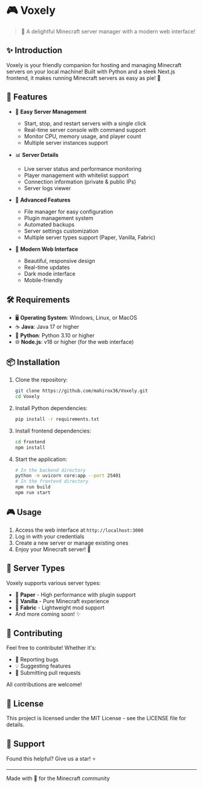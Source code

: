 # 🎮 Voxely

> 🌟 A delightful Minecraft server manager with a modern web interface!

## ✨ Introduction

Voxely is your friendly companion for hosting and managing Minecraft servers on your local machine! Built with Python and a sleek Next.js frontend, it makes running Minecraft servers as easy as pie! 🥧

## 🚀 Features

- 🎯 **Easy Server Management**

  - Start, stop, and restart servers with a single click
  - Real-time server console with command support
  - Monitor CPU, memory usage, and player count
  - Multiple server instances support

- 📊 **Server Details**

  - Live server status and performance monitoring
  - Player management with whitelist support
  - Connection information (private & public IPs)
  - Server logs viewer

- 🔧 **Advanced Features**

  - File manager for easy configuration
  - Plugin management system
  - Automated backups
  - Server settings customization
  - Multiple server types support (Paper, Vanilla, Fabric)

- 🎨 **Modern Web Interface**
  - Beautiful, responsive design
  - Real-time updates
  - Dark mode interface
  - Mobile-friendly

## 🛠️ Requirements

- 🖥️ **Operating System**: Windows, Linux, or MacOS
- ☕ **Java**: Java 17 or higher
- 🐍 **Python**: Python 3.10 or higher
- 🌐 **Node.js**: v18 or higher (for the web interface)

## 📦 Installation

1. Clone the repository:

   ```bash
   git clone https://github.com/mahirox36/Voxely.git
   cd Voxely
   ```

2. Install Python dependencies:

   ```bash
   pip install -r requirements.txt
   ```

3. Install frontend dependencies:

   ```bash
   cd frontend
   npm install
   ```

4. Start the application:

   ```bash
   # In the backend directory
   python -m uvicorn core:app --port 25401
   # In the frontend directory
   npm run build
   npm run start
   ```

## 🎮 Usage

1. Access the web interface at `http://localhost:3000`
2. Log in with your credentials
3. Create a new server or manage existing ones
4. Enjoy your Minecraft server! 🎉

## 🌈 Server Types

Voxely supports various server types:

- 📜 **Paper** - High performance with plugin support
- 🎲 **Vanilla** - Pure Minecraft experience
- 🧶 **Fabric** - Lightweight mod support
- And more coming soon! ✨

## 🤝 Contributing

Feel free to contribute! Whether it's:

- 🐛 Reporting bugs
- 💡 Suggesting features
- 🔧 Submitting pull requests

All contributions are welcome!

## 📝 License

This project is licensed under the MIT License - see the LICENSE file for details.

## 💖 Support

Found this helpful? Give us a star! ⭐

---

Made with 💝 for the Minecraft community
